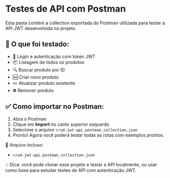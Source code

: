 # Testes de API com Postman

Esta pasta contém a collection exportada do Postman utilizada para testar a API JWT desenvolvida no projeto.

## 🧪 O que foi testado:

- 🔐 Login e autenticação com token JWT
- 📦 Listagem de todos os produtos
- 🔍 Buscar produto por ID
- 🆕 Criar novo produto
- ✏️ Atualizar produto existente
- ❌ Remover produto

## ✅ Como importar no Postman:

1. Abra o Postman
2. Clique em **Import** no canto superior esquerdo
3. Selecione o arquivo `crud-jwt-api.postman_collection.json`
4. Pronto! Agora você poderá testar todas as rotas com exemplos prontos.


📁 Arquivo incluso:
- `crud-jwt-api.postman_collection.json`


💡 Dica: você pode clonar esse projeto e testar a API localmente, ou usar como base para estudar testes de API com autenticação JWT.